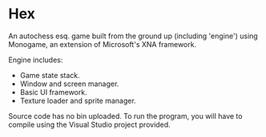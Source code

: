 # Hex
An autochess esq. game built from the ground up (including 'engine') using Monogame, an extension of Microsoft's XNA framework.

Engine includes:

- Game state stack.
- Window and screen manager.
- Basic UI framework.
- Texture loader and sprite manager.

Source code has no bin uploaded. To run the program, you will have to compile using the Visual Studio project provided.
